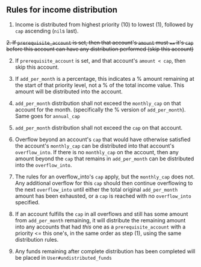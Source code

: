 ## Rules for income distribution

1. Income is distributed from highest priority (10) to lowest (1), followed by `cap` ascending (`nil`s last).

~~2. If `prerequisite_account` is set, then that account's `amount` must `==` it's `cap` before this account can have any distribution performed (skip this account)~~

2. If `prerequisite_account` is set, and that account's `amount < cap`, then skip this account.

3. If `add_per_month` is a percentage, this indicates a % amount remaining at the start of that priority level, not a % of the total income value. This amount will be distributed into the account.

4. `add_per_month` distribution shall not exceed the `monthly_cap` on that account for the month. (specifically the % version of `add_per_month`). Same goes for `annual_cap`

5. `add_per_month` distribution shall not exceed the `cap` on that account.

6. Overflow beyond an account's `cap` that would have otherwise satisfied the account's `monthly_cap` can be distributed into that account's `overflow_into`. If there is no `monthly_cap` on the account, then any amount beyond the `cap` that remains in `add_per_month` can be distributed into the `overflow_into`.

7. The rules for an overflow_into's `cap` apply, but the `monthly_cap` does not. Any additional overflow for this `cap` should then continue overflowing to the next `overflow_into` until either the total original `add_per_month` amount has been exhausted, or a `cap` is reached with no `overflow_into` specified.

8. If an account fulfills the `cap` in all overflows and still has some amount from `add_per_month` remaining, it will distribute the remaining amount into any accounts that had *this* one as a `prerequisite_account` with a priority <= this one's, in the same order as step (1), using the same distribution rules.

8. Any funds remaining after complete distribution has been completed will be placed in `User#undistributed_funds`
